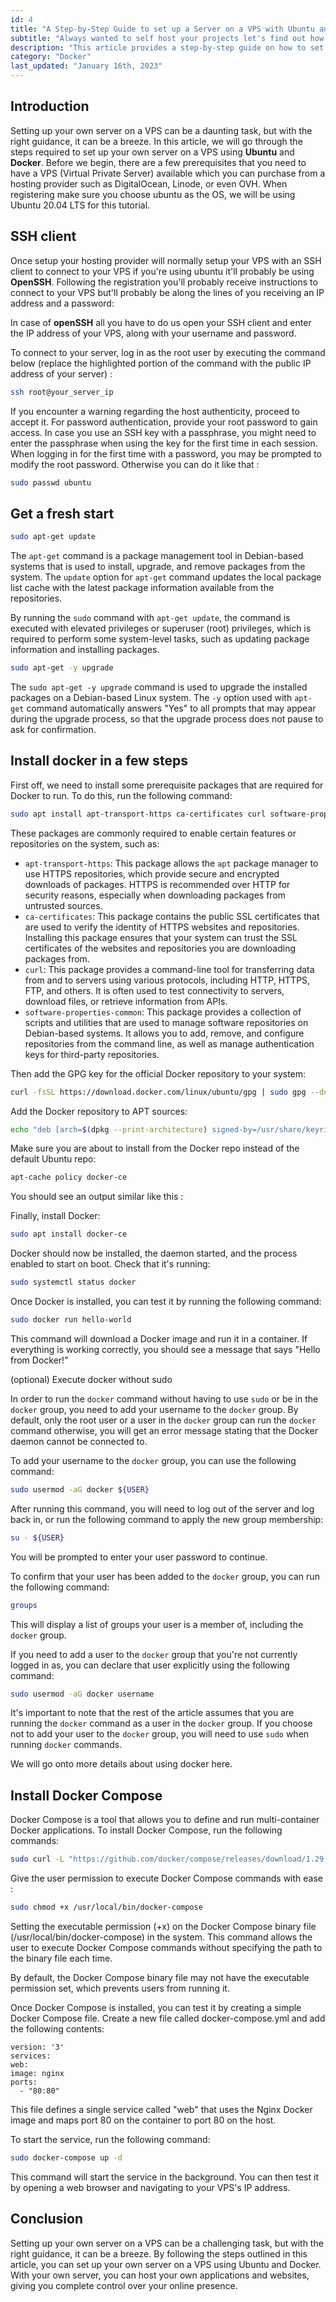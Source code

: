 ```yaml
---
id: 4
title: "A Step-by-Step Guide to set up a Server on a VPS with Ubuntu and Docker to host all your apps:"
subtitle: "Always wanted to self host your projects let's find out how !"
description: "This article provides a step-by-step guide on how to set up your own server on a VPS using Ubuntu and Docker. It walks through the process of connecting to your server, setting up the server with relevant config and installing Docker with docker compose."
category: "Docker"
last_updated: "January 16th, 2023"
---
```


## Introduction

Setting up your own server on a VPS can be a daunting task, but with the right guidance, it can be a breeze. In this article, we will go through the steps required to set up your own server on a VPS using **Ubuntu** and **Docker**. Before we begin, there are a few prerequisites that you need to have a VPS (Virtual Private Server) available which you can purchase from a hosting provider such as DigitalOcean, Linode, or even OVH. When registering make sure you choose ubuntu as the OS, we will be using Ubuntu 20.04 LTS for this tutorial.

## SSH client

Once setup your hosting provider will normally setup your VPS with an SSH client to connect to your VPS if you're using ubuntu it'll probably be using **OpenSSH**. Following the registration you'll probably receive instructions to connect to your VPS but'll probably be along the lines of you receiving an IP address and a password:

In case of **openSSH** all you have to do us open your SSH client and enter the IP address of your VPS, along with your username and password.

To connect to your server, log in as the root user by executing the command below (replace the highlighted portion of the command with the public IP address of your server) :

```bash
ssh root@your_server_ip
```

If you encounter a warning regarding the host authenticity, proceed to accept it. For password authentication, provide your root password to gain access. In case you use an SSH key with a passphrase, you might need to enter the passphrase when using the key for the first time in each session. When logging in for the first time with a password, you may be prompted to modify the root password. Otherwise you can do it like that :

```bash
sudo passwd ubuntu
```

## Get a fresh start

```bash
sudo apt-get update
```

The `apt-get` command is a package management tool in Debian-based systems that is used to install, upgrade, and remove packages from the system. The `update` option for `apt-get` command updates the local package list cache with the latest package information available from the repositories.

By running the `sudo` command with `apt-get update`, the command is executed with elevated privileges or superuser (root) privileges, which is required to perform some system-level tasks, such as updating package information and installing packages.

```bash
sudo apt-get -y upgrade
```

The `sudo apt-get -y upgrade` command is used to upgrade the installed packages on a Debian-based Linux system. The `-y` option used with `apt-get` command automatically answers "Yes" to all prompts that may appear during the upgrade process, so that the upgrade process does not pause to ask for confirmation.

## Install docker in a few steps

First off, we need to install some prerequisite packages that are required for Docker to run. To do this, run the following command:

```bash
sudo apt install apt-transport-https ca-certificates curl software-properties-common
```

These packages are commonly required to enable certain features or repositories on the system, such as:

- `apt-transport-https`: This package allows the `apt` package manager to use HTTPS repositories, which provide secure and encrypted downloads of packages. HTTPS is recommended over HTTP for security reasons, especially when downloading packages from untrusted sources.
- `ca-certificates`: This package contains the public SSL certificates that are used to verify the identity of HTTPS websites and repositories. Installing this package ensures that your system can trust the SSL certificates of the websites and repositories you are downloading packages from.
- `curl`: This package provides a command-line tool for transferring data from and to servers using various protocols, including HTTP, HTTPS, FTP, and others. It is often used to test connectivity to servers, download files, or retrieve information from APIs.
- `software-properties-common`: This package provides a collection of scripts and utilities that are used to manage software repositories on Debian-based systems. It allows you to add, remove, and configure repositories from the command line, as well as manage authentication keys for third-party repositories.

Then add the GPG key for the official Docker repository to your system:

```bash
curl -fsSL https://download.docker.com/linux/ubuntu/gpg | sudo gpg --dearmor -o /usr/share/keyrings/docker-archive-keyring.gpg
```

Add the Docker repository to APT sources:

```bash
echo "deb [arch=$(dpkg --print-architecture) signed-by=/usr/share/keyrings/docker-archive-keyring.gpg] https://download.docker.com/linux/ubuntu $(lsb_release -cs) stable" | sudo tee /etc/apt/sources.list.d/docker.list > /dev/null
```

Make sure you are about to install from the Docker repo instead of the default Ubuntu repo:

```bash
apt-cache policy docker-ce
```

You should see an output similar like this :

Finally, install Docker:

```bash
sudo apt install docker-ce
```

Docker should now be installed, the daemon started, and the process enabled to start on boot. Check that it's running:

```bash
sudo systemctl status docker
```

Once Docker is installed, you can test it by running the following command:

```bash
sudo docker run hello-world
```

This command will download a Docker image and run it in a container. If everything is working correctly, you should see a message that says "Hello from Docker!"

(optional) Execute docker without sudo

In order to run the `docker` command without having to use `sudo` or be in the `docker` group, you need to add your username to the `docker` group. By default, only the root user or a user in the `docker` group can run the `docker` command otherwise, you will get an error message stating that the Docker daemon cannot be connected to.

To add your username to the `docker` group, you can use the following command:

```bash
sudo usermod -aG docker ${USER}
```

After running this command, you will need to log out of the server and log back in, or run the following command to apply the new group membership:

```bash
su - ${USER}
```

You will be prompted to enter your user password to continue.

To confirm that your user has been added to the `docker` group, you can run the following command:

```bash
groups
```

This will display a list of groups your user is a member of, including the `docker` group.

If you need to add a user to the `docker` group that you're not currently logged in as, you can declare that user explicitly using the following command:

```bash
sudo usermod -aG docker username
```

It's important to note that the rest of the article assumes that you are running the `docker` command as a user in the `docker` group. If you choose not to add your user to the `docker` group, you will need to use `sudo` when running `docker` commands.

We will go onto more details about using docker here.

## Install Docker Compose

Docker Compose is a tool that allows you to define and run multi-container Docker applications. To install Docker Compose, run the following commands:

```bash
sudo curl -L "https://github.com/docker/compose/releases/download/1.29.2/docker-compose-$(uname -s)-$(uname -m)" -o /usr/local/bin/docker-compose
```

Give the user permission to execute Docker Compose commands with ease :

```bash
sudo chmod +x /usr/local/bin/docker-compose
```

Setting the executable permission (+x) on the Docker Compose binary file (/usr/local/bin/docker-compose) in the system. This command allows the user to execute Docker Compose commands without specifying the path to the binary file each time.

By default, the Docker Compose binary file may not have the executable permission set, which prevents users from running it.

Once Docker Compose is installed, you can test it by creating a simple Docker Compose file. Create a new file called docker-compose.yml and add the following contents:

```docker-compose
version: '3'
services:
web:
image: nginx
ports:
  - "80:80"
```

This file defines a single service called "web" that uses the Nginx Docker image and maps port 80 on the container to port 80 on the host.

To start the service, run the following command:

```bash
sudo docker-compose up -d
```

This command will start the service in the background. You can then test it by opening a web browser and navigating to your VPS's IP address.

## Conclusion

Setting up your own server on a VPS can be a challenging task, but with the right guidance, it can be a breeze. By following the steps outlined in this article, you can set up your own server on a VPS using Ubuntu and Docker. With your own server, you can host your own applications and websites, giving you complete control over your online presence.